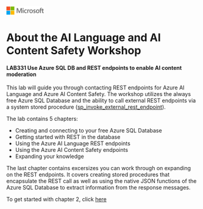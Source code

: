 ![A picture of the Microsoft Logo](./media/graphics/microsoftlogo.png)

# About the AI Language and AI Content Safety Workshop
#### LAB331 Use Azure SQL DB and REST endpoints to enable AI content moderation

This lab will guide you through contacting REST endpoints for Azure AI Language and Azure AI Content Safety. The workshop utilizes the always free Azure SQL Database and the ability to call external REST endpoints via a system stored procedure ([sp_invoke_external_rest_endpoint](https://learn.microsoft.com/en-us/sql/relational-databases/system-stored-procedures/sp-invoke-external-rest-endpoint-transact-sql?view=azuresqldb-current&tabs=request-headers)).

The lab contains 5 chapters:
* Creating and connecting to your free Azure SQL Database
* Getting started with REST in the database
* Using the Azure AI Language REST endpoints
* Using the Azure AI Content Safety endpoints
* Expanding your knowledge

The last chapter contains excersizes you can work through on expanding on the REST endpoints. It covers creating stored procedures that encapsulate the REST call as well as using the native JSON functions of the Azure SQL Database to extract information from the response messages.

To get started with chapter 2, click [here](./2-create-azure-SQL-database.md)